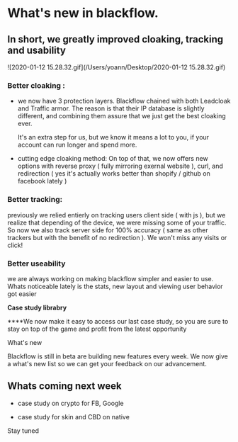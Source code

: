# What's new in blackflow.

## In short, we greatly improved cloaking, tracking and usability

![2020-01-12 15.28.32.gif](/Users/yoann/Desktop/2020-01-12 15.28.32.gif)

### Better cloaking :

- we now have 3 protection layers. Blackflow chained with both Leadcloak and Traffic armor. The reason is that their IP database is slightly different, and combining them assure that we just get the best cloaking ever.
  
  It's an extra step for us, but we know it means a lot to you, if your account can run longer and spend more.

- cutting edge cloaking method: On top of that, we now offers new options with reverse proxy ( fully mirroring exernal website ), curl, and redirection ( yes it's actually works better than shopify / github on facebook lately )

### Better tracking:

previously we relied entierly on tracking users client side ( with js ), but we realize that depending of the device, we were missing some of your traffic. So now we also track server side for 100% accuracy ( same as other trackers but with the benefit of no redirection ). We won't miss any visits or click! 

### Better useability

we are always working on making blackflow simpler and easier to use. Whats noticeable lately is the stats, new layout and viewing user behavior got easier

**Case study librabry**

****We now make it easy to access our last case study, so you are sure to stay on top of the game and profit from the latest opportunity

What's new 

Blackflow is still in beta are building new features every week. We now give a what's new list so we can get your feedback on our advancement.

## Whats coming next week

- case study on crypto for FB, Google

- case study for skin and CBD on native

Stay tuned
